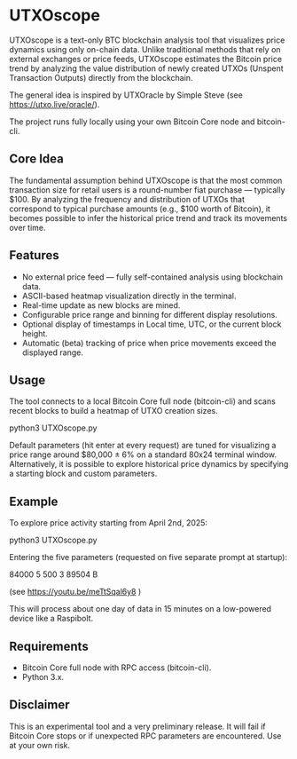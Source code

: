 # UTXOscope
UTXOscope is a text-only BTC blockchain analysis tool that visualizes price dynamics using only on-chain data.
Unlike traditional methods that rely on external exchanges or price feeds, UTXOscope estimates the Bitcoin price trend by analyzing the value distribution of newly created UTXOs (Unspent Transaction Outputs) directly from the blockchain.

The general idea is inspired by UTXOracle by Simple Steve (see https://utxo.live/oracle/). 

The  project runs fully locally using your own Bitcoin Core node and bitcoin-cli.

## Core Idea
The fundamental assumption behind UTXOscope is that the most common transaction size for retail users is a round-number fiat purchase — typically $100.
By analyzing the frequency and distribution of UTXOs that correspond to typical purchase amounts (e.g., $100 worth of Bitcoin), it becomes possible to infer the historical price trend and track its movements over time.

## Features
- No external price feed — fully self-contained analysis using blockchain data.
- ASCII-based heatmap visualization directly in the terminal.
- Real-time update as new blocks are mined.
- Configurable price range and binning for different display resolutions.
- Optional display of timestamps in Local time, UTC, or the current block height.
- Automatic (beta) tracking of price when price movements exceed the displayed range.

## Usage
The tool connects to a local Bitcoin Core full node (bitcoin-cli) and scans recent blocks to build a heatmap of UTXO creation sizes.

python3 UTXOscope.py

Default parameters (hit enter at every request) are tuned for visualizing a price range around $80,000 ± 6% on a standard 80x24 terminal window.
Alternatively, it is possible to explore historical price dynamics by specifying a starting block and custom parameters.

## Example
To explore price activity starting from April 2nd, 2025:

python3 UTXOscope.py 

Entering the five parameters (requested on five separate prompt at startup):

84000 5 500 3 89504 B

(see https://youtu.be/meTtSqal6y8 )

This will process about one day of data in 15 minutes on a low-powered device like a Raspibolt.

## Requirements
- Bitcoin Core full node with RPC access (bitcoin-cli).
- Python 3.x.

## Disclaimer
This is an experimental tool and a very preliminary release.
It will fail if Bitcoin Core stops or if unexpected RPC parameters are encountered.
Use at your own risk.
